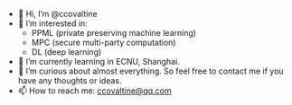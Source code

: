 - 👋 Hi, I’m @ccovaltine
- 👀 I’m interested in:
  -  PPML (private preserving machine learning)
  -  MPC (secure multi-party computation)
  -  DL (deep learning)
- 🌱 I’m currently learning in ECNU, Shanghai.
- 🥰 I’m curious about almost everything. So feel free to contact me if you have any thoughts or ideas.
- 📫 How to reach me: ccovaltine@qq.com

<!---
ccovaltine/ccovaltine is a ✨ special ✨ repository because its `README.md` (this file) appears on your GitHub profile.
You can click the Preview link to take a look at your changes.
--->
